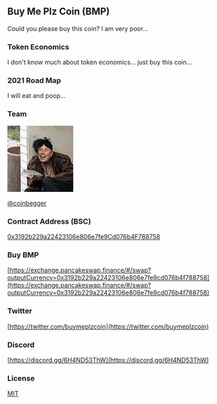 ## Buy Me Plz Coin (BMP)
Could you please buy this coin? I am very poor...

### Token Economics
I don't know much about token economics... just buy this coin...

### 2021 Road Map
I will eat and poop...

### Team
![@coinbegger](coinbegger.jpg)

[@coinbegger](http://github.com/coinbegger)

### Contract Address (BSC)
[0x3192b229a22423106e806e7fe9Cd076b4F788758](https://bscscan.com/token/0x3192b229a22423106e806e7fe9Cd076b4F788758)

### Buy BMP
[https://exchange.pancakeswap.finance/#/swap?outputCurrency=0x3192b229a22423106e806e7fe9cd076b4f788758](https://exchange.pancakeswap.finance/#/swap?outputCurrency=0x3192b229a22423106e806e7fe9cd076b4f788758)

### Twitter
[https://twitter.com/buymeplzcoin](https://twitter.com/buymeplzcoin)

### Discord
[https://discord.gg/6H4ND53ThW](https://discord.gg/6H4ND53ThW)

### License
[MIT](https://github.com/buymeplzcoin/buymeplzcoin.github.io/blob/main/LICENSE)